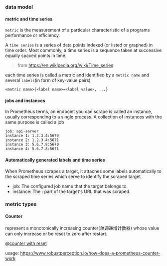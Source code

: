 ### data model
#### metric and time series

`metric` is the measurement of a particular characteristic of a programs performance or efficiency.

A `time series` is a series of data points indexed (or listed or graphed) in time order. Most commonly, a time series is a sequence taken at successive equally spaced points in time.

> from https://en.wikipedia.org/wiki/Time_series

each time series is called a metric and identified by a `metric name` and several `labels`(in form of key-value pairs) 
```
<metric name>{<label name>=<label value>, ...}
```

#### jobs and instances

In Prometheus terms, an endpoint you can scrape is called an instance, usually corresponding to a single process. A collection of instances with the same purpose is called a job

```
job: api-server
instance 1: 1.2.3.4:5670
instance 2: 1.2.3.4:5671
instance 3: 5.6.7.8:5670
instance 4: 5.6.7.8:5671
```
#### Automatically generated labels and time series

When Prometheus scrapes a target, it attaches some labels automatically to the scraped time series which serve to identify the scraped target
- job: The configured job name that the target belongs to.
- instance: The <host>:<port> part of the target's URL that was scraped.

### metric types

#### Counter

represent a  monotonically increasing counter(单调递增计数器) whose value can only increase or be reset to zero after restart.

@[counter with reset](../dist/p_counter_20190320161000.png)


usage: https://www.robustperception.io/how-does-a-prometheus-counter-work
